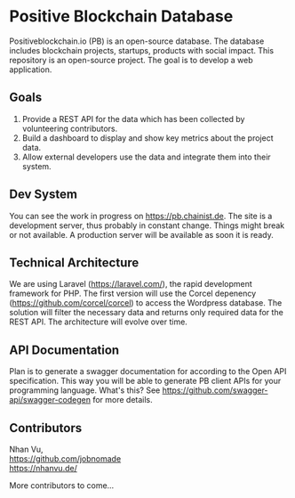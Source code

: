 # Positive Blockchain Database

Positiveblockchain.io (PB) is an open-source database. The database includes blockchain projects, startups, products with social impact. This repository is an open-source project. The goal is to develop a web application.
 
 ## Goals
 1. Provide a REST API for the data which has been collected by volunteering contributors.
 2. Build a dashboard to display and show key metrics about the project data.
 3. Allow external developers use the data and integrate them into their system.
 
 ## Dev System
 You can see the work in progress on https://pb.chainist.de. The site is a development server, thus probably in constant change. Things might break or not available. A production server will be available as soon it is ready.
 
 ## Technical Architecture
 We are using Laravel (https://laravel.com/), the rapid development framework for PHP. The first version will use the Corcel depenency (https://github.com/corcel/corcel) to access the Wordpress database. The solution will filter the necessary data and returns only required data for the REST API. The architecture will evolve over time.
 
 ## API Documentation
 Plan is to generate a swagger documentation for according to the Open API specification. This way you will be able to generate PB client APIs for your programming language. What's this? See https://github.com/swagger-api/swagger-codegen for more details.
  
  ## Contributors
  Nhan Vu,\
  https://github.com/jobnomade \
  https://nhanvu.de/
 
 More contributors to come…
  
